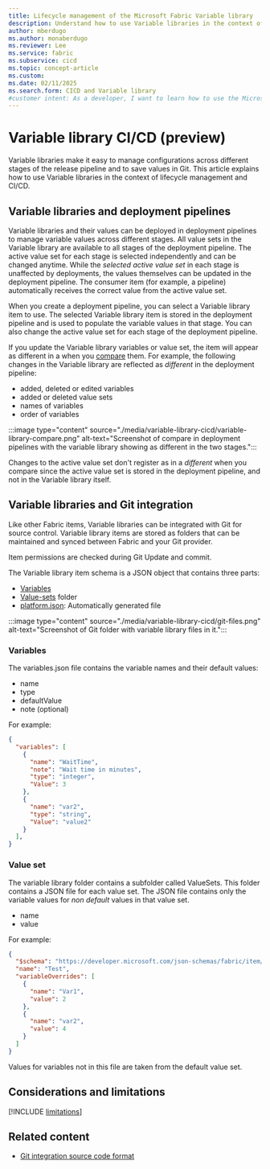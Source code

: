 ```yaml
---
title: Lifecycle management of the Microsoft Fabric Variable library
description: Understand how to use Variable libraries in the context of lifecycle management and CI/CD.
author: mberdugo
ms.author: monaberdugo
ms.reviewer: Lee
ms.service: fabric
ms.subservice: cicd
ms.topic: concept-article
ms.custom:
ms.date: 02/11/2025
ms.search.form: CICD and Variable library
#customer intent: As a developer, I want to learn how to use the Microsoft Fabric Variable library tool to manage my content lifecycle.
---
```


# Variable library CI/CD (preview)

Variable libraries make it easy to manage configurations across different stages of the release pipeline and to save values in Git. This article explains how to use Variable libraries in the context of lifecycle management and CI/CD.

## Variable libraries and deployment pipelines

Variable libraries and their values can be deployed in deployment pipelines to manage variable values across different stages. All value sets in the Variable library are available to all stages of the deployment pipeline. The active value set for each stage is selected independently and can be changed anytime. While the *selected active value set* in each stage is unaffected by deployments, the values themselves can be updated in the deployment pipeline. The consumer item (for example, a pipeline) automatically receives the correct value from the active value set.

When you create a deployment pipeline, you can select a Variable library item to use. The selected Variable library item is stored in the deployment pipeline and is used to populate the variable values in that stage. You can also change the active value set for each stage of the deployment pipeline.

If you update the Variable library variables or value set, the item will appear as different in a when you [compare](../deployment-pipelines/compare-pipeline-content.md) them.
For example, the following changes in the Variable library are reflected as *different* in the deployment pipeline:

* added, deleted or edited variables
* added or deleted value sets
* names of variables
* order of variables

:::image type="content" source="./media/variable-library-cicd/variable-library-compare.png" alt-text="Screenshot of compare in deployment pipelines with the variable library showing as different in the two stages.":::

Changes to the active value set don't register as in a *different* when you compare since the active value set is stored in the deployment pipeline, and not in the Variable library itself.

## Variable libraries and Git integration

Like other Fabric items, Variable libraries can be integrated with Git for source control. Variable library items are stored as folders that can be maintained and synced between Fabric and your Git provider.

Item permissions are checked during Git Update and commit.

The Variable library item schema is a JSON object that contains three parts:

* [Variables](#variables)
* [Value-sets](#value-set) folder
* [platform.json](../git-integration/source-code-format.md#platform-file): Automatically generated file

:::image type="content" source="./media/variable-library-cicd/git-files.png" alt-text="Screenshot of Git folder with variable library files in it.":::

### Variables

The variables.json file contains the variable names and their default values: 

* name
* type
* defaultValue
* note (optional)

For example:

```json
{
  "variables": [
    {
      "name": "WaitTime",
      "note": "Wait time in minutes",
      "type": "integer",
      "Value": 3
    },
    {
      "name": "var2",
      "type": "string",
      "Value": "value2"
    }
  ],
}
```

### Value set

The variable library folder contains a subfolder called ValueSets. This folder contains a JSON file for each value set. The JSON file contains only the variable values for *non default* values in that value set.

* name
* value

For example:

```json
{
  "$schema": "https://developer.microsoft.com/json-schemas/fabric/item/variableLibrary/definition/valueSet/1.0.0/schema.json",
  "name": "Test",
  "variableOverrides": [
    {
      "name": "Var1",
      "value": 2
    },
    {
      "name": "var2",
      "value": 4
    }
  ]
}
```

Values for variables not in this file are taken from the default value set.

## Considerations and limitations

 [!INCLUDE [limitations](./includes/variable-library-limitations.md)]

## Related content

* [Git integration source code format](../git-integration/source-code-format.md)